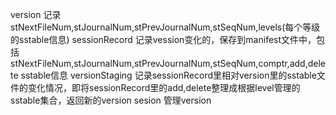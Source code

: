 version 记录stNextFileNum,stJournalNum,stPrevJournalNum,stSeqNum,levels(每个等级的sstable信息)
sessionRecord 记录vession变化的，保存到manifest文件中，包括stNextFileNum,stJournalNum,stPrevJournalNum,stSeqNum,comptr,add,delete sstable信息
versionStaging 记录sessionRecord里相对version里的sstable文件的变化情况，即将sessionRecord里的add,delete整理成根据level管理的sstable集合，返回新的version
sesion 管理version
